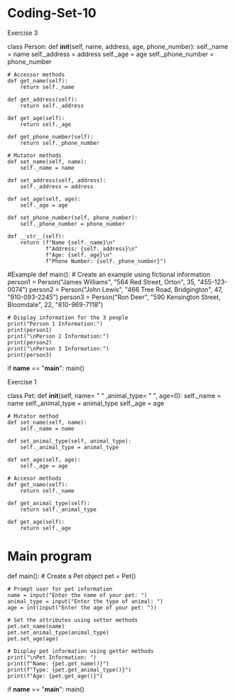 # Coding-Set-10
Exercise 3

class Person:
    def __init__(self, name, address, age, phone_number):
        self._name = name
        self._address = address
        self._age = age
        self._phone_number = phone_number
    
    # Accessor methods
    def get_name(self):
        return self._name
    
    def get_address(self):
        return self._address
    
    def get_age(self):
        return self._age
    
    def get_phone_number(self):
        return self._phone_number
    
    # Mutator methods
    def set_name(self, name):
        self._name = name
    
    def set_address(self, address):
        self._address = address
    
    def set_age(self, age):
        self._age = age

    def set_phone_number(self, phone_number):
        self._phone_number = phone_number
    
    def __str__(self):
        return (f"Name {self._name}\n"
                f"Address: {self._address}\n"
                f"Age: {self._age}\n"
                f"Phone Number: {self._phone_number}")

#Example
def main():
    # Create an example using fictional information
    person1 = Person("James Williams", "564 Red Street, Orton", 35, "455-123-0074")
    person2 = Person("John Lewis", "466 Tree Road, Bridgington", 47, "910-093-2245")
    person3 = Person("Ron Deer", "590 Kensington Street, Bloomdale", 22, "810-969-7118")
    
    # Display information for the 3 people
    print("Person 1 Information:")
    print(person1)
    print("\nPerson 2 Information:")
    print(person2)
    print("\nPerson 3 Information:")
    print(person3)

if __name__ == "__main__":
      main()


Exercise 1

class Pet:
    def __init__(self, name= " " ,animal_type= " ", age=0):
        self._name = name
        self._animal_type = animal_type
        self._age = age

    # Mutator method
    def set_name(self, name):
        self._name = name

    def set_animal_type(self, animal_type):
        self._animal_type = animal_type

    def set_age(self, age):
        self._age = age

    # Accesor methods
    def get_name(self):
        return self._name

    def get_animal_type(self):
        return self._animal_type

    def get_age(self):
        return self._age
    
# Main program
def main():
    # Create a Pet object
    pet = Pet()

    # Prompt user for pet information
    name = input("Enter the name of your pet: ")
    animal_type = input("Enter the type of animal: ")
    age = int(input("Enter the age of your pet: "))

    # Set the attributes using setter methods
    pet.set_name(name)
    pet.set_animal_type(animal_type)
    pet.set_age(age)

    # Display pet information using getter methods
    print("\nPet Information: ")
    print(f"Name: {pet.get_name()}")
    print(f"Type: {pet.get_animal_type()}")
    print(f"Age: {pet.get_age()}")

if __name__ == "__main__":
    main()

